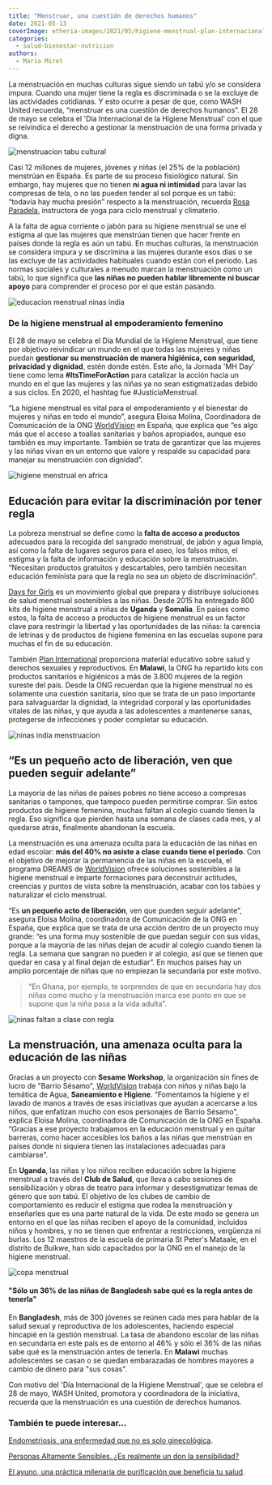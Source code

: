 ```yaml
---
title: "Menstruar, una cuestión de derechos humanos"
date: 2021-05-13
coverImage: etheria-images/2021/05/higiene-menstrual-plan-internacional.jpg
categories: 
  - salud-bienestar-nutricion
authors: 
  - Maria Miret
---
```


La menstruación en muchas culturas sigue siendo un tabú y/o se considera impura. Cuando una mujer tiene la regla es discriminada o se la excluye de las actividades cotidianas. Y esto ocurre a pesar de que, como WASH United recuerda, “menstruar es una cuestión de derechos humanos”. El 28 de mayo se celebra el 'Día Internacional de la Higiene Menstrual' con el que se reivindica el derecho a gestionar la menstruación de una forma privada y digna.

![menstruacion tabu cultural](etheria-images/2021/05/menstruacion-mujeres-africa.jpg "La menstruación sigue siendo un tabú en muchas culturas. © Amevi Wisdom")

Casi 12 millones de mujeres, jóvenes y niñas (el 25% de la población) menstrúan en 
España. Es parte de su proceso fisiológico natural. Sin embargo, hay mujeres que no 
tienen **ni agua ni intimidad** para lavar las compresas de tela, o no las pueden tender 
al sol porque es un tabú: “todavía hay mucha presión” respecto a la menstruación, 
recuerda [Rosa Paradela](http://rosaparadela.com/), instructora de yoga para ciclo 
menstrual y climaterio. 

A la falta de agua corriente o jabón para su higiene menstrual se une el estigma al que 
las mujeres que menstrúan tienen que hacer frente en países donde la regla es aún un 
tabú. En muchas culturas, la menstruación se considera impura y se discrimina a las 
mujeres durante esos días o se las excluye de las actividades habituales cuando están 
con el periodo. Las normas sociales y culturales a menudo marcan la menstruación como un 
tabú, lo que significa que **las niñas no pueden hablar libremente ni buscar apoyo** 
para comprender el proceso por el que están pasando. 

![educacion menstrual ninas india](etheria-images/2021/05/Sunita-ONG-worldvision.jpg "Sunita ofrece información a las niñas. © ONG Worldvision")

### De la higiene menstrual al empoderamiento femenino

El 28 de mayo se celebra el Día Mundial de la Higiene Menstrual, que tiene por objetivo 
reivindicar un mundo en el que todas las mujeres y niñas puedan **gestionar su 
menstruación de manera higiénica, con seguridad, privacidad y dignidad**, estén donde 
estén. Este año, la Jornada 'MH Day' tiene como lema **#ItsTimeForAction** para 
catalizar la acción hacia un mundo en el que las mujeres y las niñas ya no sean 
estigmatizadas debido a sus ciclos. En 2020, el hashtag fue #JusticiaMenstrual. 

“La higiene menstrual es vital para el empoderamiento y el bienestar de mujeres y niñas 
en todo el mundo”, asegura Eloisa Molina, Coordinadora de Comunicación de la ONG [WorldVision](https://www.worldvision.es/) 
en España, que explica que “es algo más que el acceso a toallas sanitarias y baños 
apropiados, aunque eso también es muy importante. También se trata de garantizar que las 
mujeres y las niñas vivan en un entorno que valore y respalde su capacidad para manejar 
su menstruación con dignidad”. 

![higiene menstrual en africa](etheria-images/2021/05/higiene-menstrual-plan-internacional.jpg "© Plan Internacional ha repartido kits en Malawi.")

## Educación para evitar la discriminación por tener regla

La pobreza menstrual se define como la **falta de acceso a productos** adecuados para la 
recogida del sangrado menstrual, de jabón y agua limpia, así como la falta de lugares 
seguros para el aseo, los falsos mitos, el estigma y la falta de información y educación 
sobre la menstruación. “Necesitan productos gratuitos y descartables, pero también 
necesitan educación feminista para que la regla no sea un objeto de discriminación”. 

[Days for Girls](https://www.daysforgirls.org/) es un movimiento global que prepara y 
distribuye soluciones de salud menstrual sostenibles a las niñas. Desde 2015 ha 
entregado 800 kits de higiene menstrual a niñas de **Uganda** y **Somalia**. En países 
como estos, la falta de acceso a productos de higiene menstrual es un factor clave para 
restringir la libertad y las oportunidades de las niñas: la carencia de letrinas y de 
productos de higiene femenina en las escuelas supone para muchas el fin de su educación. 

También [Plan International](https://plan-international.es/) proporciona material 
educativo sobre salud y derechos sexuales y reproductivos. En **Malawi**, la ONG ha 
repartido kits con productos sanitarios e higiénicos a más de 3.800 mujeres de la región 
sureste del país. Desde la ONG recuerdan que la higiene menstrual no es solamente una 
cuestión sanitaria, sino que se trata de un paso importante para salvaguardar la 
dignidad, la integridad corporal y las oportunidades vitales de las niñas, y que ayuda a 
las adolescentes a mantenerse sanas, protegerse de infecciones y poder completar su 
educación. 

![ninas india menstruacion](etheria-images/2021/05/ninas-regla-en-india.jpg "Las niñas pierden hasta una semana de clase al mes. © Yogendra Singh")

## “Es un pequeño acto de liberación, ven que pueden seguir adelante”

La mayoría de las niñas de países pobres no tiene acceso a compresas sanitarias o 
tampones, que tampoco pueden permitirse comprar. Sin estos productos de higiene 
femenina, muchas faltan al colegio cuando tienen la regla. Eso significa que pierden 
hasta una semana de clases cada mes, y al quedarse atrás, finalmente abandonan la 
escuela. 

La menstruación es una amenaza oculta para la educación de las niñas en edad escolar: 
**más del 40% no asiste a clase** **cuando tiene el periodo**. Con el objetivo de 
mejorar la permanencia de las niñas en la escuela, el programa DREAMS de [WorldVision](https://www.worldvision.es/) 
ofrece soluciones sostenibles a la higiene menstrual e imparte formaciones para 
deconstruir actitudes, creencias y puntos de vista sobre la menstruación, acabar con los 
tabúes y naturalizar el ciclo menstrual. 

“Es **un pequeño acto de liberación**, ven que pueden seguir adelante”, asegura Eloisa 
Molina, coordinadora de Comunicación de la ONG en España, que explica que se trata de 
una acción dentro de un proyecto muy grande: “es una forma muy sostenible de que puedan 
seguir con sus vidas, porque a la mayoría de las niñas dejan de acudir al colegio cuando 
tienen la regla. La semana que sangran no pueden ir al colegio, así que se tienen que 
quedar en casa y al final dejan de estudiar”. En muchos países hay un amplio porcentaje 
de niñas que no empiezan la secundaria por este motivo. 

> “En Ghana, por ejemplo, te sorprendes de que en secundaria hay dos niñas como mucho y la 
> menstruación marca ese punto en que se supone que la niña pasa a la vida adulta”. 

![ninas faltan a clase con regla](etheria-images/2021/05/menstruacion-ninas-colegios.jpg "Durante los días de menstruación las niñas no van a clase. © Nikhita S.")

## La menstruación, una amenaza oculta para la educación de las niñas

Gracias a un proyecto con **Sesame Workshop**, la organización sin fines de lucro de 
"Barrio Sésamo", [WorldVision](https://www.worldvision.es/) trabaja con niños y niñas 
bajo la temática de Agua, **Saneamiento e Higiene**. “Fomentamos la higiene y el lavado 
de manos a través de esas iniciativas que ayudan a acercarse a los niños, que enfatizan 
mucho con esos personajes de Barrio Sésamo", explica Eloisa Molina, coordinadora de 
Comunicación de la ONG en España. “Gracias a ese proyecto trabajamos en la educación 
menstrual y en quitar barreras, como hacer accesibles los baños a las niñas que 
menstrúan en países donde ni siquiera tienen las instalaciones adecuadas para 
cambiarse". 

En **Uganda**, las niñas y los niños reciben educación sobre la higiene menstrual a 
través del **Club de Salud**, que lleva a cabo sesiones de sensibilización y obras de 
teatro para informar y desestigmatizar temas de género que son tabú. El objetivo de los 
clubes de cambio de comportamiento es reducir el estigma que rodea la menstruación y 
enseñarles que es una parte natural de la vida. De este modo se genera un entorno en el 
que las niñas reciben el apoyo de la comunidad, incluidos niños y hombres, y no se 
tienen que enfrentar a restricciones, vergüenza ni burlas. Los 12 maestros de la escuela 
de primaria St Peter's Mataale, en el distrito de Buikwe, han sido capacitados por la 
ONG en el manejo de la higiene menstrual. 

![copa menstrual](etheria-images/2021/05/copa-menstrual-ninas-educacion.jpg "Copa menstrual. © Oana Cristina")

#### "Sólo un 36% de las niñas de Bangladesh sabe qué es la regla antes de tenerla"

En **Bangladesh**, más de 300 jóvenes se reúnen cada mes para hablar de la salud sexual 
y reproductiva de los adolescentes, haciendo especial hincapié en la gestión menstrual. 
La tasa de abandono escolar de las niñas en secundaria en este país es de entorno al 46% 
y sólo el 36% de las niñas sabe qué es la menstruación antes de tenerla. En **Malawi** 
muchas adolescentes se casan o se quedan embarazadas de hombres mayores a cambio de 
dinero para "sus cosas". 

Con motivo del 'Día Internacional de la Higiene Menstrual', que se celebra el 28 de 
mayo, WASH United, promotora y coordinadora de la iniciativa, recuerda que la 
menstruación es una cuestión de derechos humanos. 

### También te puede interesar...

[Endometriosis, una enfermedad que no es solo 
ginecológica](https://etheriamagazine.com/2021/03/15/que-es-endometriosis-sintomas-y-cuidados/). 

[Personas Altamente Sensibles. ¿Es realmente un don la 
sensibilidad?](https://etheriamagazine.com/2020/11/25/personas-altamente-sensibles-es-realmente-un-don-la-sensibilidad/) 

[El ayuno, una práctica milenaria de purificación que beneficia tu 
salud](https://etheriamagazine.com/2021/02/17/beneficios-del-ayuno-intermitente-para-la-salud/).
